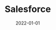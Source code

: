 ---
title: "Salesforce"
path: "/salesforce"
date: '2022-01-01'
url: "https://salesforce.com/plus"
code: ""
more: ""
year: "2022"
category: 'VOD'
description: ""
thumbnail: "logo.png"
type: "main"
---